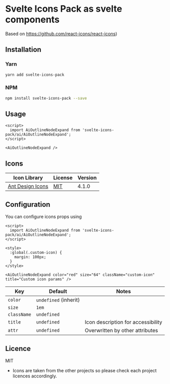 # Svelte Icons Pack as svelte components

Based on https://github.com/react-icons/react-icons)

 

## Installation

### Yarn

```bash
yarn add svelte-icons-pack
```

### NPM

```bash
npm install svelte-icons-pack --save
```

## Usage

```svelte
<script>
  import AiOutlineNodeExpand from 'svelte-icons-pack/ai/AiOutlineNodeExpand';
</script>

<AiOutlineNodeExpand />
```

## Icons

| Icon Library                                                       | License                                    | Version |
| ------------------------------------------------------------------ | ------------------------------------------ | ------- |
| [Ant Design Icons](https://github.com/ant-design/ant-design-icons) | [MIT](https://opensource.org/licenses/MIT) | 4.1.0   |

## Configuration

You can configure icons props using

```svelte
<script>
  import AiOutlineNodeExpand from 'svelte-icons-pack/ai/AiOutlineNodeExpand';
</script>

<style>
  :global(.custom-icon) {
    margin: 100px;
  }
</style>

<AiOutlineNodeExpand color="red" size="64" className="custom-icon" title="Custom icon params" />
```

| Key         | Default               | Notes                              |
| ----------- | --------------------- | ---------------------------------- |
| `color`     | `undefined` (inherit) |                                    |
| `size`      | `1em`                 |                                    |
| `className` | `undefined`           |                                    |
| `title`     | `undefined`           | Icon description for accessibility |
| `attr`      | `undefined`           | Overwritten by other attributes    |

## Licence

MIT

- Icons are taken from the other projects so please check each project licences accordingly.
